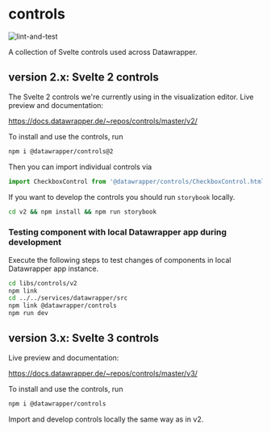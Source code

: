 # controls

![lint-and-test](https://github.com/datawrapper/controls/workflows/lint-and-test/badge.svg)

A collection of Svelte controls used across Datawrapper.


## version 2.x: Svelte 2 controls

The Svelte 2 controls we're currently using in the visualization editor. Live preview and documentation:

https://docs.datawrapper.de/~repos/controls/master/v2/

To install and use the controls, run

```sh
npm i @datawrapper/controls@2
```

Then you can import individual controls via

```js
import CheckboxControl from '@datawrapper/controls/CheckboxControl.html';
```

If you want to develop the controls you should run `storybook` locally.

```bash
cd v2 && npm install && npm run storybook
```

### Testing component with local Datawrapper app during development
Execute the following steps to test changes of components in local Datawrapper app instance.
```bash
cd libs/controls/v2
npm link
cd ../../services/datawrapper/src
npm link @datawrapper/controls
npm run dev
```

## version 3.x: Svelte 3 controls

Live preview and documentation:

https://docs.datawrapper.de/~repos/controls/master/v3/

To install and use the controls, run

```sh
npm i @datawrapper/controls
```

Import and develop controls locally the same way as in v2.
